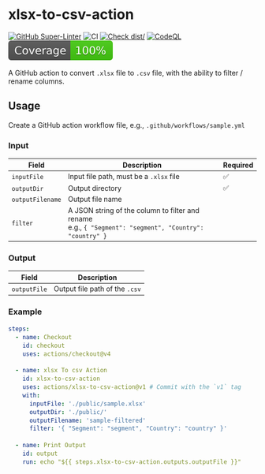 # xlsx-to-csv-action

[![GitHub Super-Linter](https://github.com/actions/typescript-action/actions/workflows/linter.yml/badge.svg)](https://github.com/super-linter/super-linter)
![CI](https://github.com/actions/typescript-action/actions/workflows/ci.yml/badge.svg)
[![Check dist/](https://github.com/actions/typescript-action/actions/workflows/check-dist.yml/badge.svg)](https://github.com/actions/typescript-action/actions/workflows/check-dist.yml)
[![CodeQL](https://github.com/actions/typescript-action/actions/workflows/codeql-analysis.yml/badge.svg)](https://github.com/actions/typescript-action/actions/workflows/codeql-analysis.yml)
[![Coverage](./badges/coverage.svg)](./badges/coverage.svg)

A GitHub action to convert `.xlsx` file to `.csv` file, with the ability to
filter / rename columns.

## Usage

Create a GitHub action workflow file, e.g., `.github/workflows/sample.yml`

### Input

| Field            | Description                                                                                                  | Required |
| ---------------- | ------------------------------------------------------------------------------------------------------------ | -------- |
| `inputFile`      | Input file path, must be a `.xlsx` file                                                                      | ✅       |
| `outputDir`      | Output directory                                                                                             | ✅       |
| `outputFilename` | Output file name                                                                                             |          |
| `filter`         | A JSON string of the column to filter and rename<br />e.g., `{ "Segment": "segment", "Country": "country" }` |          |

### Output

| Field        | Description                    |
| ------------ | ------------------------------ |
| `outputFile` | Output file path of the `.csv` |

### Example

```yaml
steps:
  - name: Checkout
    id: checkout
    uses: actions/checkout@v4

  - name: xlsx To csv Action
    id: xlsx-to-csv-action
    uses: actions/xlsx-to-csv-action@v1 # Commit with the `v1` tag
    with:
      inputFile: './public/sample.xlsx'
      outputDir: './public/'
      outputFilename: 'sample-filtered'
      filter: '{ "Segment": "segment", "Country": "country" }'

  - name: Print Output
    id: output
    run: echo "${{ steps.xlsx-to-csv-action.outputs.outputFile }}"
```
